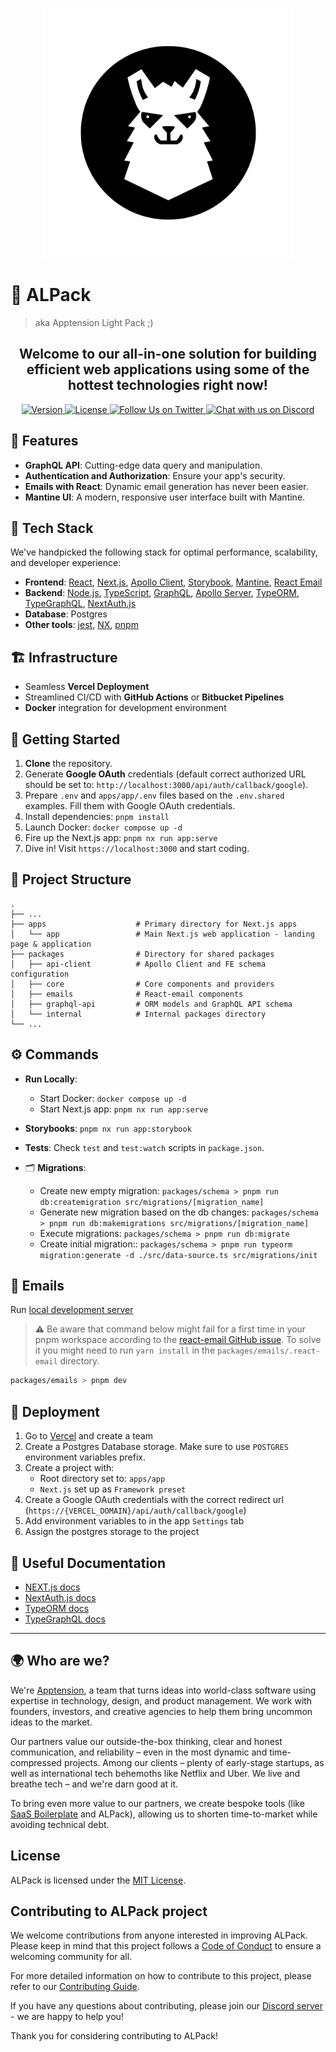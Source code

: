 <p align="center">
  <img src="./.github/images/alpack-logo.png" alt="ALPack" width="400">
</p>

<h1 align="left">🚀 ALPack</h1>

> aka Apptension Light Pack ;)

<h2 align="center">Welcome to our all-in-one solution for building efficient web applications using some of the hottest technologies right now!</h2>

<p align="center">
  <a href="https://github.com/apptension/alpack">
    <img src="https://img.shields.io/github/v/release/apptension/alpack?style=for-the-badge" alt="Version">
  </a>

  <a href="https://github.com/apptension/alpack">
    <img src="https://img.shields.io/github/license/apptension/alpack?style=for-the-badge" alt="License">
  </a>

  <a href="https://twitter.com/apptension">
    <img src="https://img.shields.io/twitter/follow/apptension?style=for-the-badge&logo=twitter" alt="Follow Us on Twitter">
  </a>

  <a href="https://discord.apptension.com">
    <img src="https://img.shields.io/discord/1122849885335597088?style=for-the-badge&logo=discord" alt="Chat with us on Discord">
  </a>
</p>

## 🌟 **Features**

- **GraphQL API**: Cutting-edge data query and manipulation.
- **Authentication and Authorization**: Ensure your app's security.
- **Emails with React**: Dynamic email generation has never been easier.
- **Mantine UI**: A modern, responsive user interface built with Mantine.

## 🔧 **Tech Stack**

We've handpicked the following stack for optimal performance, scalability, and developer experience:

- **Frontend**: [React](https://github.com/facebook/react), [Next.js](https://nextjs.org/),
  [Apollo Client](https://github.com/apollographql/apollo-client), [Storybook](https://github.com/storybookjs/storybook),
  [Mantine](https://mantine.dev/), [React Email](https://react.email/)
- **Backend**: [Node.js](https://nodejs.org/), [TypeScript](https://www.typescriptlang.org/),
  [GraphQL](https://graphql.org/), [Apollo Server](https://github.com/apollographql/apollo-server),
  [TypeORM](https://typeorm.io/), [TypeGraphQL](https://typegraphql.com/), [NextAuth.js](https://next-auth.js.org/)
- **Database**: Postgres
- **Other tools**: [jest](https://github.com/jestjs/jest), [NX](https://github.com/nrwl/nx), [pnpm](https://pnpm.io/)

## 🏗 **Infrastructure**

- Seamless **Vercel Deployment**
- Streamlined CI/CD with **GitHub Actions** or **Bitbucket Pipelines**
- **Docker** integration for development environment

## 🚀 **Getting Started**

1. **Clone** the repository.
2. Generate **Google OAuth** credentials (default correct authorized URL should be set to: `http://localhost:3000/api/auth/callback/google`).
3. Prepare `.env` and `apps/app/.env` files based on the `.env.shared` examples. Fill them with Google OAuth credentials.
4. Install dependencies: `pnpm install`
5. Launch Docker: `docker compose up -d`
6. Fire up the Next.js app: `pnpm nx run app:serve`
7. Dive in! Visit `https://localhost:3000` and start coding.

## 📂 **Project Structure**

```
.
├── ...
├── apps                    # Primary directory for Next.js apps
│   └── app                 # Main Next.js web application - landing page & application
├── packages                # Directory for shared packages
│   ├── api-client          # Apollo Client and FE schema configuration
│   ├── core                # Core components and providers
│   ├── emails              # React-email components
│   ├── graphql-api         # ORM models and GraphQL API schema
│   └── internal            # Internal packages directory
└── ...
```

## ⚙️ **Commands**

- **Run Locally**:
  - Start Docker: `docker compose up -d`
  - Start Next.js app: `pnpm nx run app:serve`
- **Storybooks**: `pnpm nx run app:storybook`
- **Tests**: Check `test` and `test:watch` scripts in `package.json`.

- 🗂 **Migrations**:
  - Create new empty migration: `packages/schema > pnpm run db:createmigration src/migrations/[migration_name]`
  - Generate new migration based on the db changes: `packages/schema > pnpm run db:makemigrations src/migrations/[migration_name]`
  - Execute migrations: `packages/schema > pnpm run db:migrate`
  - Create initial migration:: `packages/schema > pnpm run typeorm migration:generate -d ./src/data-source.ts src/migrations/init`

## 💌 **Emails**

Run [local development server](https://react.email/docs/cli#email-dev)

> :warning: Be aware that command below might fail for a first time in your pnpm workspace according to the
> [react-email GitHub issue](https://github.com/resendlabs/react-email/issues/881).
> To solve it you might need to run `yarn install` in the `packages/emails/.react-email` directory.

```bash
packages/emails > pnpm dev
```

## 🚀 **Deployment**

1. Go to [Vercel](https://vercel.com/) and create a team
2. Create a Postgres Database storage. Make sure to use `POSTGRES` environment variables prefix.
3. Create a project with:
   - Root directory set to: `apps/app`
   - `Next.js` set up as `Framework preset`
4. Create a Google OAuth credentials with the correct redirect url (`https://{VERCEL_DOMAIN}/api/auth/callback/google`)
5. Add environment variables to in the app `Settings` tab
6. Assign the postgres storage to the project

## 🔗 **Useful Documentation**

- [NEXT.js docs](https://nextjs.org/docs)
- [NextAuth.js docs](https://next-auth.js.org/getting-started/introduction)
- [TypeORM docs](https://typeorm.io/)
- [TypeGraphQL docs](https://typegraphql.com/docs/getting-started.html)

---

## 🌍 **Who are we?**

We're [Apptension](https://apptension.com?utm_source=readme-file&utm_medium=referral&utm_campaign=ALPack&utm_term=ALPack), a team that turns ideas into world-class software using expertise in technology, design, and product management. We work with founders, investors, and creative agencies to help them bring uncommon ideas to the market.

Our partners value our outside-the-box thinking, clear and honest communication, and reliability – even in the most dynamic and time-compressed projects. Among our clients – plenty of early-stage startups, as well as international tech behemoths like Netflix and Uber. We live and breathe tech – and we're darn good at it.

To bring even more value to our partners, we create bespoke tools (like [SaaS Boilerplate](https://github.com/apptension/saas-boilerplate) and ALPack), allowing us to shorten time-to-market while avoiding technical debt.

## License

ALPack is licensed under the [MIT License](./LICENSE).

## Contributing to ALPack project

We welcome contributions from anyone interested in improving ALPack. Please keep in mind that this project follows a [Code of Conduct](./CODE_OF_CONDUCT.md) to ensure a welcoming community for all.

For more detailed information on how to contribute to this project, please refer to our [Contributing Guide](./CONTRIBUTING.md).

If you have any questions about contributing, please join our [Discord server](https://discord.apptension.com) - we are happy to help you!

Thank you for considering contributing to ALPack!
